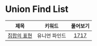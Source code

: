 # Union Find List
| 제목 | 키워드 | 풀어보기 |
| :-: | :-: | :-: |
| [집합의 표현](https://github.com/KayAhn0126/SwiftCT/tree/main/UnionFind/RepresentationOfSet) | 유니언 파인드 | [1717](https://www.acmicpc.net/problem/1717) |
